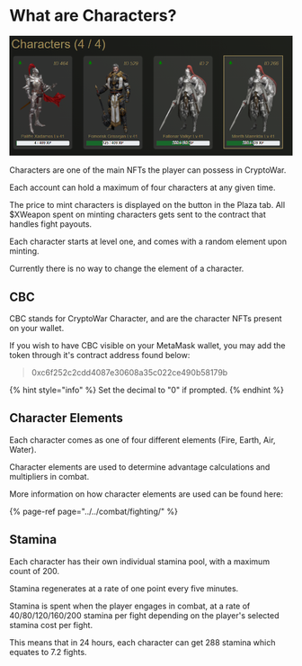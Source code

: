 # What are Characters?

![](../../.gitbook/assets/characters.png)

Characters are one of the main NFTs the player can possess in CryptoWar. 

Each account can hold a maximum of four characters at any given time.

The price to mint characters is displayed on the button in the Plaza tab. All $XWeapon spent on minting characters gets sent to the contract that handles fight payouts.

Each character starts at level one, and comes with a random element upon minting.

Currently there is no way to change the element of a character.

## CBC

CBC stands for CryptoWar Character, and are the character NFTs present on your wallet.

If you wish to have CBC visible on your MetaMask wallet, you may add the token through it's contract address found below:

> 0xc6f252c2cdd4087e30608a35c022ce490b58179b

{% hint style="info" %}
Set the decimal to "0" if prompted.
{% endhint %}

## Character Elements

Each character comes as one of four different elements \(Fire, Earth, Air, Water\).

Character elements are used to determine advantage calculations and multipliers in combat.

More information on how character elements are used can be found here:

{% page-ref page="../../combat/fighting/" %}

## Stamina

Each character has their own individual stamina pool, with a maximum count of 200.

Stamina regenerates at a rate of one point every five minutes.

Stamina is spent when the player engages in combat, at a rate of 40/80/120/160/200 stamina per fight depending on the player's selected stamina cost per fight.

This means that in 24 hours, each character can get 288 stamina which equates to 7.2 fights.

